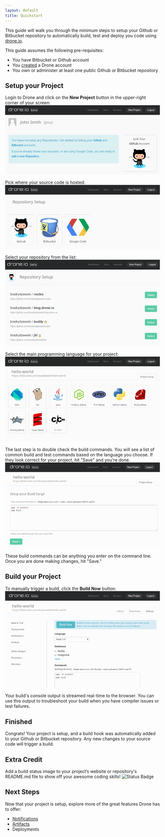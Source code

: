 ```yaml
---
layout: default
title: Quickstart
---
```

This guide will walk you through the minimum steps to setup your Github or
Bitbucket repository to automatically build, test and deploy you code using
[drone.io](https://drone.io).

This guide assumes the following pre-requisites:

* You have Bitbucket or Github account
* You [created](https://drone.io/register) a Drone account
* You own or administer at least one public Github or Bitbucket repository

## Setup your Project

Login to Drone and click on the **New Project** button in the upper-right
corner of your screen:
![Dashboard](img/screenshot_dashboard.png)

Pick where your source code is hosted:
![Host](img/screenshot_repo_setup_hosts.png)

Select your repository from the list:
![List](img/screenshot_repo_setup_list.png)

Select the main programming language for your project:
![Lang](img/screenshot_repo_setup_lang.png)

The last step is to double check the build commands.  You will see a list of common build and test commands based on the language you choose.  If they look correct for your project, hit "Save" and you're done.  
![Script](img/screenshot_repo_setup_cmds.png)

These build commands can be anything you enter on the command line.  Once you are done making changes, hit "Save."

## Build your Project

To manually trigger a build, click the **Build Now** button:
![Build Now](img/screenshot_repo_setup_buildnow.png)

Your build's console output is streamed real-time to the browser. You can use this
output to troubleshoot your build when you have compiler issues or test failures.

## Finished

Congrats! Your project is setup, and a build hook was automatically added to
your Github or Bitbucket repository. Any new changes to your source code will
trigger a build.

## Extra Credit

Add a build status image to your project’s website or repository's README.md file
to show off your awesome coding skills!
![Status Badge](/img/screenshot_badge_drone.png)

## Next Steps

Now that your project is setup, explore more of the great features Drone
has to offer:

 * [Notifications](/notifications.html)
 * [Artifacts](/artifacts.html)
 * Deployments

